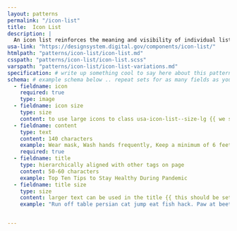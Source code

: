 ```yaml
---
layout: patterns
permalink: "/icon-list"
title:  Icon List
description: |
  An icon list reinforces the meaning and visibility of individual list items with a leading icon.
usa-link: "https://designsystem.digital.gov/components/icon-list/"
htmlpath: "patterns/icon-list/icon-list.md"
csspath: "patterns/icon-list/icon-list.scss"
varspath: "patterns/icon-list/icon-list-variations.md"
specification: # write up something cool to say here about this pattern |
schema: # example schema below .. repeat sets for as many fields as you have
  - fieldname: icon
    required: true
    type: image
  - fieldname: icon size
    type: size
    content: to use large icons to class usa-icon-list--size-lg {{ we should set this option in the authoring environment }}
  - fieldname: content
    type: text
    content: 140 characters
    example: Wear mask, Wash hands frequently, Keep a minimum of 6 feet distance from others
    required: true
  - fieldname: title
    type: hierarchically aligned with other tags on page
    content: 50-60 characters
    example: Top Ten Tips to Stay Healthy During Pandemic
  - fieldname: title size
    type: size
    content: larger text can be used in the title {{ this should be set as an option i nthe authoring environment }}
    example: "Run off table persian cat jump eat fish hack. Paw at beetle and eat it before it gets away demand"


---
```

<!--- if extra information is needed for this pattern, write here in Markdown. -->
<!--- to learn markdown format go to https://docs.github.com/en/github/writing-on-github/basic-writing-and-formatting-syntax -->


